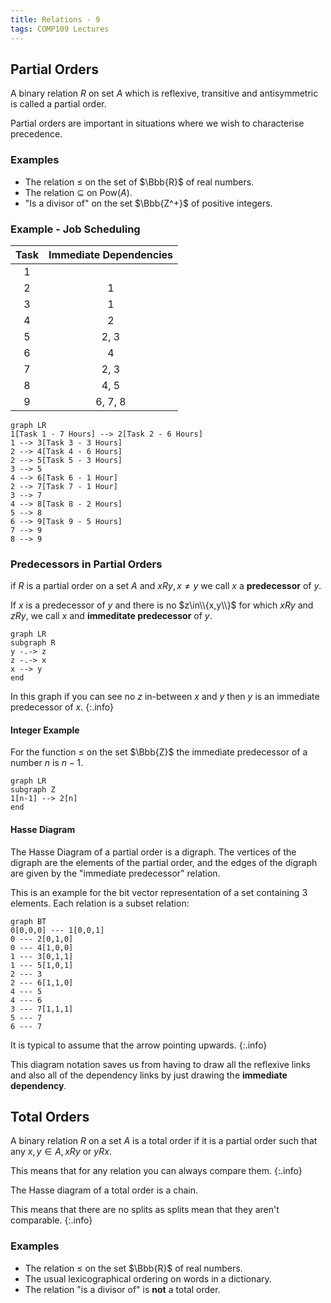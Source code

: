 ```yaml
---
title: Relations - 9
tags: COMP109 Lectures
---
```

## Partial Orders
A binary relation $R$ on set $A$ which is reflexive, transitive and antisymmetric is called  a partial order.

Partial orders are important in situations where we wish to characterise precedence.

### Examples
* The relation $\leq$ on the set of $\Bbb{R}$ of real numbers.
* The relation $\subseteq$ on $\text{Pow}(A)$.
* "Is a divisor of" on the set $\Bbb{Z^+}$ of positive integers.

### Example - Job Scheduling

| Task | Immediate Dependencies |
| :-: | :-: |
| 1 |  |
| 2 | 1 |
| 3 | 1 |
| 4 | 2 | 
| 5 | 2, 3 |
| 6 | 4 |
| 7 | 2, 3 |
| 8 | 4, 5 |
| 9 | 6, 7, 8 |

```mermaid
graph LR
1[Task 1 - 7 Hours] --> 2[Task 2 - 6 Hours]
1 --> 3[Task 3 - 3 Hours]
2 --> 4[Task 4 - 6 Hours]
2 --> 5[Task 5 - 3 Hours]
3 --> 5
4 --> 6[Task 6 - 1 Hour]
2 --> 7[Task 7 - 1 Hour]
3 --> 7
4 --> 8[Task 8 - 2 Hours]
5 --> 8
6 --> 9[Task 9 - 5 Hours]
7 --> 9
8 --> 9
```

### Predecessors in Partial Orders
if $R$ is a partial order on a set $A$ and $xRy, x\neq y$ we call $x$ a **predecessor** of $y$.

If $x$ is a predecessor of $y$ and there is no $z\in\\{x,y\\}$ for which $xRy$ and $zRy$, we call $x$ and **immeditate predecessor** of $y$.

```mermaid
graph LR
subgraph R
y -.-> z
z -.-> x
x --> y
end
```

In this graph if you can see no $z$ in-between $x$ and $y$ then $y$ is an immediate predecessor of $x$.
{:.info}

#### Integer Example
For the function $\leq$ on the set $\Bbb{Z}$ the immediate predecessor of a number $n$ is $n-1$.

```mermaid
graph LR
subgraph Z
1[n-1] --> 2[n]
end 
```

#### Hasse Diagram
The Hasse Diagram of a partial order is a digraph. The vertices of the digraph are the elements of the partial order, and the edges of the digraph are given by the "immediate predecessor" relation.

This is an example for the bit vector representation of a set containing 3 elements. Each relation is a subset relation:

```mermaid
graph BT
0[0,0,0] --- 1[0,0,1]
0 --- 2[0,1,0]
0 --- 4[1,0,0]
1 --- 3[0,1,1]
1 --- 5[1,0,1]
2 --- 3
2 --- 6[1,1,0]
4 --- 5
4 --- 6
3 --- 7[1,1,1]
5 --- 7
6 --- 7
```

It is typical to assume that the arrow pointing upwards.
{:.info}

This diagram notation saves us from having to draw all the reflexive links and also all of the dependency links by just drawing the **immediate dependency**.

## Total Orders
A binary relation $R$ on a set $A$ is a total order if it is a partial order such that any $x,y\in A,xRy$ or $yRx$.

This means that for any relation you can always compare them.
{:.info}

The Hasse diagram of a total order is a chain.

This means that there are no splits as splits mean that they aren't comparable.
{:.info}

### Examples
* The relation $\leq$ on the set $\Bbb{R}$ of real numbers.
* The usual lexicographical ordering on words in a dictionary.
* The relation "is a divisor of" is **not** a total order.
